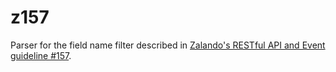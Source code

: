 # z157

Parser for the field name filter described
in [Zalando's RESTful API and Event guideline #157](https://opensource.zalando.com/restful-api-guidelines/#157).
